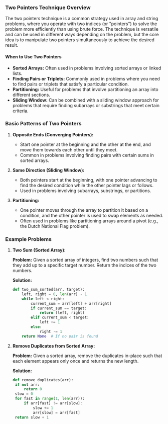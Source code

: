 ### Two Pointers Technique Overview

The two pointers technique is a common strategy used in array and string problems, where you operate with two indices (or "pointers") to solve the problem more efficiently than using brute force. The technique is versatile and can be used in different ways depending on the problem, but the core idea is to manipulate two pointers simultaneously to achieve the desired result.

#### When to Use Two Pointers

- **Sorted Arrays:** Often used in problems involving sorted arrays or linked lists.
- **Finding Pairs or Triplets:** Commonly used in problems where you need to find pairs or triplets that satisfy a particular condition.
- **Partitioning:** Useful for problems that involve partitioning an array into different sections.
- **Sliding Window:** Can be combined with a sliding window approach for problems that require finding subarrays or substrings that meet certain criteria.

### Basic Patterns of Two Pointers

1. **Opposite Ends (Converging Pointers):**
   - Start one pointer at the beginning and the other at the end, and move them towards each other until they meet.
   - Common in problems involving finding pairs with certain sums in sorted arrays.

2. **Same Direction (Sliding Window):**
   - Both pointers start at the beginning, with one pointer advancing to find the desired condition while the other pointer lags or follows.
   - Used in problems involving subarrays, substrings, or partitions.

3. **Partitioning:**
   - One pointer moves through the array to partition it based on a condition, and the other pointer is used to swap elements as needed.
   - Often used in problems like partitioning arrays around a pivot (e.g., the Dutch National Flag problem).

### Example Problems

1. **Two Sum (Sorted Array):**

   **Problem:** Given a sorted array of integers, find two numbers such that they add up to a specific target number. Return the indices of the two numbers.

   **Solution:**

   ```python
   def two_sum_sorted(arr, target):
       left, right = 0, len(arr) - 1
       while left < right:
           current_sum = arr[left] + arr[right]
           if current_sum == target:
               return (left, right)
           elif current_sum < target:
               left += 1
           else:
               right -= 1
       return None  # If no pair is found
    ```

2. **Remove Duplicates from Sorted Array:**

   **Problem:** Given a sorted array, remove the duplicates in-place such that each element appears only once and returns the new length.

   **Solution:**

   ```python
   def remove_duplicates(arr):
    if not arr:
        return 0
    slow = 0
    for fast in range(1, len(arr)):
        if arr[fast] != arr[slow]:
            slow += 1
            arr[slow] = arr[fast]
    return slow + 1
    ```

